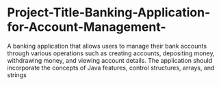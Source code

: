 # Project-Title-Banking-Application-for-Account-Management-
 A banking application that allows users to  manage their bank accounts through various operations such as  creating accounts, depositing money, withdrawing money, and viewing  account details. The application should incorporate the concepts of  Java features, control structures, arrays, and strings 
